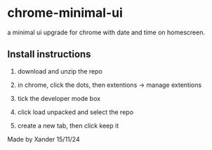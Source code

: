 # chrome-minimal-ui

a minimal ui upgrade for chrome with date and time on homescreen.

## Install instructions

1. download and unzip the repo

2. in chrome, click the dots, then extentions -> manage extentions

3. tick the developer mode box

4. click load unpacked and select the repo

5. create a new tab, then click keep it

Made by Xander 15/11/24